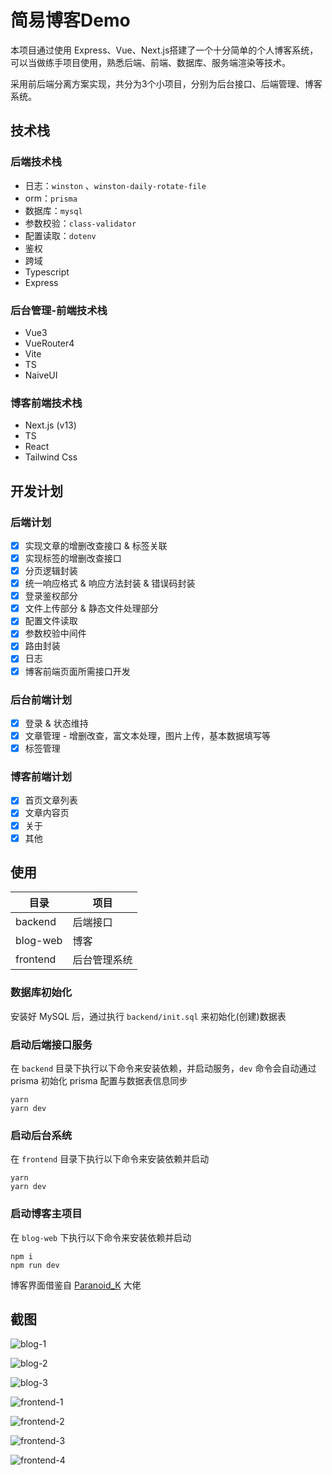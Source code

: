 # 简易博客Demo
本项目通过使用 Express、Vue、Next.js搭建了一个十分简单的个人博客系统，可以当做练手项目使用，熟悉后端、前端、数据库、服务端渲染等技术。

采用前后端分离方案实现，共分为3个小项目，分别为后台接口、后端管理、博客系统。

## 技术栈

### 后端技术栈

- 日志：`winston` 、`winston-daily-rotate-file`
- orm：`prisma`
- 数据库：`mysql`
- 参数校验：`class-validator`
- 配置读取：`dotenv`
- 鉴权
- 跨域
- Typescript
- Express

### 后台管理-前端技术栈
- Vue3
- VueRouter4
- Vite
- TS
- NaiveUI

### 博客前端技术栈
- Next.js (v13)
- TS
- React
- Tailwind Css

## 开发计划

### 后端计划
- [x] 实现文章的增删改查接口 & 标签关联
- [x] 实现标签的增删改查接口
- [x] 分页逻辑封装
- [x] 统一响应格式 & 响应方法封装 & 错误码封装
- [x] 登录鉴权部分
- [x] 文件上传部分 & 静态文件处理部分
- [x] 配置文件读取
- [x] 参数校验中间件
- [x] 路由封装
- [x] 日志
- [x] 博客前端页面所需接口开发

### 后台前端计划
- [x] 登录 & 状态维持
- [x] 文章管理 - 增删改查，富文本处理，图片上传，基本数据填写等
- [x] 标签管理

### 博客前端计划
- [x] 首页文章列表
- [x] 文章内容页
- [x] 关于
- [x] 其他

## 使用
| 目录 | 项目 |
| - | - |
| backend | 后端接口 |
| blog-web | 博客 |
| frontend | 后台管理系统 |

### 数据库初始化
安装好 MySQL 后，通过执行 `backend/init.sql` 来初始化(创建)数据表

### 启动后端接口服务
在 `backend` 目录下执行以下命令来安装依赖，并启动服务，`dev` 命令会自动通过 prisma 初始化 prisma 配置与数据表信息同步
```shell
yarn 
yarn dev
```

### 启动后台系统
在 `frontend` 目录下执行以下命令来安装依赖并启动
```shell
yarn
yarn dev
```

### 启动博客主项目
在 `blog-web` 下执行以下命令来安装依赖并启动
```shell
npm i
npm run dev
```

博客界面借鉴自 [Paranoid_K](https://github.com/pengtikui) 大佬

## 截图
![blog-1](https://raw.githubusercontent.com/iizyd/express-blog/main/pic/blog-1.png)

![blog-2](https://raw.githubusercontent.com/iizyd/express-blog/main/pic/blog-2.png)

![blog-3](https://raw.githubusercontent.com/iizyd/express-blog/main/pic/blog-3.png)

![frontend-1](https://raw.githubusercontent.com/iizyd/express-blog/main/pic/frontend-1.png)

![frontend-2](https://raw.githubusercontent.com/iizyd/express-blog/main/pic/frontend-2.png)

![frontend-3](https://raw.githubusercontent.com/iizyd/express-blog/main/pic/frontend-3.png)

![frontend-4](https://raw.githubusercontent.com/iizyd/express-blog/main/pic/frontend-4.png)
